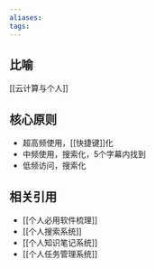 ```yaml
---
aliases: 
tags:  
---
```


## 比喻

[[云计算与个人]]

## 核心原则

- 超高频使用，[[快捷键]]化
- 中频使用，搜索化，5个字幕内找到
- 低频访问，搜索化

## 相关引用

- [[个人必用软件梳理]]
- [[个人搜索系统]]
- [[个人知识笔记系统]]
- [[个人任务管理系统]]
